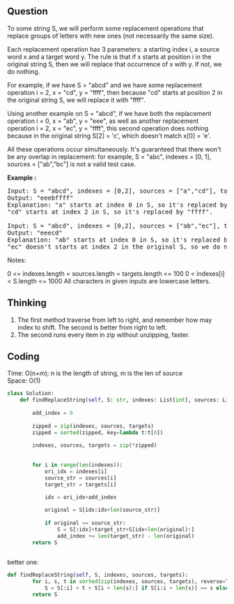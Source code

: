## Question
To some string S, we will perform some replacement operations that replace groups of letters with new ones (not necessarily the same size).<br>

Each replacement operation has 3 parameters: a starting index i, a source word x and a target word y.  The rule is that if x starts at position i in the original string S, then we will replace that occurrence of x with y.  If not, we do nothing.<br>

For example, if we have S = "abcd" and we have some replacement operation i = 2, x = "cd", y = "ffff", then because "cd" starts at position 2 in the original string S, we will replace it with "ffff".<br>

Using another example on S = "abcd", if we have both the replacement operation i = 0, x = "ab", y = "eee", as well as another replacement operation i = 2, x = "ec", y = "ffff", this second operation does nothing because in the original string S[2] = 'c', which doesn't match x[0] = 'e'.<br>

All these operations occur simultaneously.  It's guaranteed that there won't be any overlap in replacement: for example, S = "abc", indexes = [0, 1], sources = ["ab","bc"] is not a valid test case.


**Example :**   
<pre>
Input: S = "abcd", indexes = [0,2], sources = ["a","cd"], targets = ["eee","ffff"]
Output: "eeebffff"
Explanation: "a" starts at index 0 in S, so it's replaced by "eee".
"cd" starts at index 2 in S, so it's replaced by "ffff".

Input: S = "abcd", indexes = [0,2], sources = ["ab","ec"], targets = ["eee","ffff"]
Output: "eeecd"
Explanation: "ab" starts at index 0 in S, so it's replaced by "eee". 
"ec" doesn't starts at index 2 in the original S, so we do nothing.
</pre>

Notes:

0 <= indexes.length = sources.length = targets.length <= 100
0 < indexes[i] < S.length <= 1000
All characters in given inputs are lowercase letters.

## Thinking
1. The first method traverse from left to right, and remember how may index to shift. The second is better from right to left.<br> 
2. The second runs every item in zip without unzipping, faster.

## Coding
Time: O(n+m); n is the length of string, m is the len of source </br>
Space: O(1)
```python
class Solution:
    def findReplaceString(self, S: str, indexes: List[int], sources: List[str], targets: List[str]) -> str:
        
        add_index = 0
        
        zipped = zip(indexes, sources, targets)
        zipped = sorted(zipped, key=lambda t:t[0])
        
        indexes, sources, targets = zip(*zipped)
    
        
        for i in range(len(indexes)):
            ori_idx = indexes[i]
            source_str = sources[i]
            target_str = targets[i]
            
            idx = ori_idx+add_index

            original = S[idx:idx+len(source_str)]            
            
            if original == source_str:
                S = S[:idx]+target_str+S[idx+len(original):]
                add_index += len(target_str) - len(original)
        return S
            
```

better one:
```python
def findReplaceString(self, S, indexes, sources, targets):
        for i, s, t in sorted(zip(indexes, sources, targets), reverse=True):
            S = S[:i] + t + S[i + len(s):] if S[i:i + len(s)] == s else S
        return S
```

